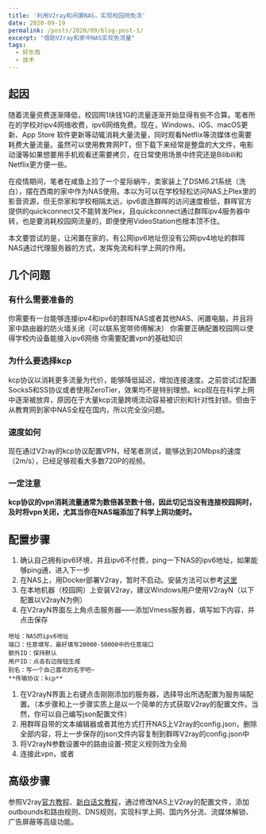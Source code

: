 ```yaml
---
title: '利用V2ray和闲置NAS，实现校园网免流'
date: 2020-09-19
permalink: /posts/2020/09/blog-post-1/
excerpt: "借助V2ray和家中NAS实现免流量"
tags:
  - 好东西
  - 技术
---
```



## 起因

随着流量资费逐渐降低，校园网1块钱1G的流量逐渐开始显得有些不合算。笔者所在的学校对ipv4网络收费，ipv6网络免费。现在，Windows、iOS、macOS更新、App Store 软件更新等动辄消耗大量流量，同时观看Netflix等流媒体也需要耗费大量流量。虽然可以使用教育网PT，但下载下来经常是整盘的大文件，电影动漫等如果想要用手机观看还需要拷贝，在日常使用场景中终究还是Bilibili和Netflix更方便一些。

在疫情期间，笔者在咸鱼上捡了一个星际蜗牛，卖家装上了DSM6.21系统（洗白），摆在西南的家中作为NAS使用。本以为可以在学校轻松访问NAS上Plex里的影音资源，但无奈家和学校相隔太远，ipv6直连群晖的访问速度极低，群晖官方提供的quickconnect又不能转发Plex，且quickconnect通过群晖ipv4服务器中转，也是要消耗校园网流量的，即便使用VideoStation也根本顶不住。

本文要尝试的是，让闲置在家的，有公网ipv6地址但没有公网ipv4地址的群晖NAS通过代理服务器的方式，发挥免流和科学上网的作用。

## 几个问题

### 有什么需要准备的

你需要有一台能够连接ipv4和ipv6的群晖NAS或者其他NAS、闲置电脑，并且将家中路由器的防火墙关闭（可以联系宽带师傅解决）
你需要正确配置校园网以使得学校内设备能接入ipv6网络
你需要配置vpn的基础知识

### 为什么要选择kcp

kcp协议以消耗更多流量为代价，能够降低延迟，增加连接速度。之前尝试过配置Socks5和SS协议或者使用ZeroTier，效果均不是特别理想。kcp现在在科学上网中逐渐被放弃，原因在于大量kcp流量跨境流动容易被识别和针对性封锁。但由于从教育网到家中NAS全程在国内，所以完全没问题。

### 速度如何

现在通过V2ray的kcp协议配置VPN，经笔者测试，能够达到20Mbps的速度（2m/s），已经足够观看大多数720P的视频。

### 一定注意

**kcp协议的vpn消耗流量通常为数倍甚至数十倍，因此切记当没有连接校园网时，及时将vpn关闭，尤其当你在NAS端添加了科学上网功能时。**


## 配置步骤
1. 确认自己拥有ipv6环境，并且ipv6不付费，ping一下NAS的ipv6地址，如果能够ping通，进入下一步
1. 在NAS上，用Docker部署V2ray，暂时不启动。安装方法可以参考[这里](https://wqdy.top/1165.html)
1. 在本地机器（校园网）上安装V2ray，建议Windows用户使用V2rayN（以下配置以V2rayN为例）
1. 在V2rayN界面左上角点击服务器——添加Vmess服务器，填写如下内容，并点击保存
```
地址：NAS的ipv6地址
端口：任意填写，最好填写20000-50000中的任意端口
额外ID：保持默认
用户ID：点击右边按钮生成
别名：写一个自己喜欢的名字吧~
**传输协议：kcp**
```
1. 在V2rayN界面上右键点击刚刚添加的服务器，选择导出所选配置为服务端配置。（本步骤和上一步骤实质上是以一个简单的方式获取V2ray的配置文件。当然，你可以自己编写json配置文件）
1. 用群晖自带的文本编辑器或者其他方式打开NAS上V2ray的config.json，删除全部内容，将上一步保存的json文件内容复制到群晖V2ray的config.json中
1. 将V2rayN参数设置中的路由设置-预定义规则改为全局
1. 连接此vpn，或者


## 高级步骤

参照V2ray[官方教程](https://www.v2fly.org/config/overview.html)、[新白话文教程](https://guide.v2fly.org/)，通过修改NAS上V2ray的配置文件，添加outbounds和路由规则、DNS规则，实现科学上网、国内外分流、流媒体解锁、广告屏蔽等高级功能。
